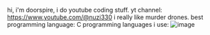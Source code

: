 hi, i'm doorspire, i do youtube coding stuff.
yt channel: https://www.youtube.com/@nuzi330
i really like murder drones.
best programming language: C
programming languages i use:
![image](https://github.com/user-attachments/assets/3535a7cb-56f6-4b98-adb9-bdeffd97a0ca)


<!---
DoorSpire/DoorSpire is a ✨ special ✨ repository because its `README.md` (this file) appears on your GitHub profile.
You can click the Preview link to take a look at your changes.
--->
